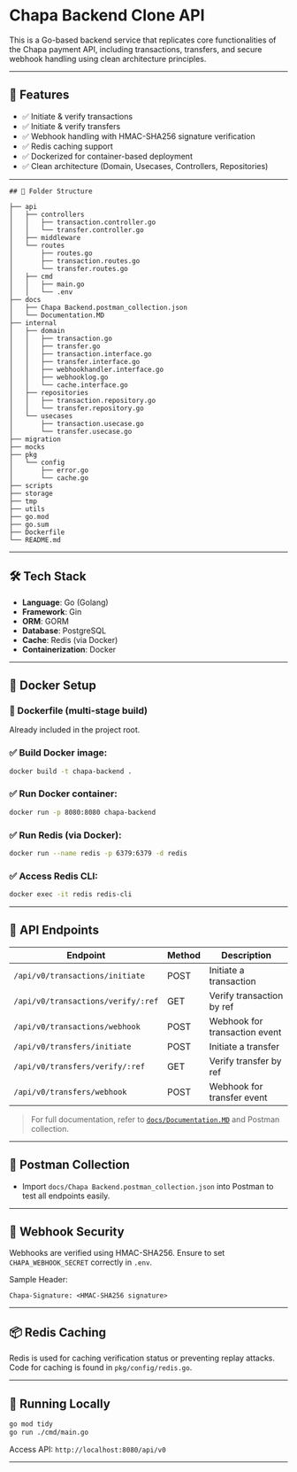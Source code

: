 
# Chapa Backend Clone API

This is a Go-based backend service that replicates core functionalities of the Chapa payment API, including transactions, transfers, and secure webhook handling using clean architecture principles.

---

## 📌 Features

- ✅ Initiate & verify transactions  
- ✅ Initiate & verify transfers  
- ✅ Webhook handling with HMAC-SHA256 signature verification  
- ✅ Redis caching support  
- ✅ Dockerized for container-based deployment  
- ✅ Clean architecture (Domain, Usecases, Controllers, Repositories)

---
```
## 📁 Folder Structure

├── api
│   ├── controllers
│   │   ├── transaction.controller.go
│   │   └── transfer.controller.go
│   ├── middleware
│   └── routes
│       ├── routes.go
│       ├── transaction.routes.go
│       └── transfer.routes.go
│   ├── cmd
│   │   ├── main.go
│   │   └── .env
├── docs
│   ├── Chapa Backend.postman_collection.json
│   └── Documentation.MD
├── internal
│   ├── domain
│   │   ├── transaction.go
│   │   ├── transfer.go
│   │   ├── transaction.interface.go
│   │   ├── transfer.interface.go
│   │   ├── webhookhandler.interface.go
│   │   ├── webhooklog.go
│   │   └── cache.interface.go
│   ├── repositories
│   │   ├── transaction.repository.go
│   │   └── transfer.repository.go
│   └── usecases
│       ├── transaction.usecase.go
│       └── transfer.usecase.go
├── migration
├── mocks
├── pkg
│   └── config
│       ├── error.go
│       └── cache.go
├── scripts
├── storage
├── tmp
├── utils
├── go.mod
├── go.sum
├── Dockerfile
└── README.md

```

---

## 🛠 Tech Stack

- **Language**: Go (Golang)
- **Framework**: Gin
- **ORM**: GORM
- **Database**: PostgreSQL
- **Cache**: Redis (via Docker)
- **Containerization**: Docker

---

## 🐳 Docker Setup

### 🔧 Dockerfile (multi-stage build)
Already included in the project root.

### ✅ Build Docker image:

```bash
docker build -t chapa-backend .
````

### ✅ Run Docker container:

```bash
docker run -p 8080:8080 chapa-backend
```

### ✅ Run Redis (via Docker):

```bash
docker run --name redis -p 6379:6379 -d redis
```

### ✅ Access Redis CLI:

```bash
docker exec -it redis redis-cli
```

---

## 🔗 API Endpoints

| Endpoint                           | Method | Description                   |
| ---------------------------------- | ------ | ----------------------------- |
| `/api/v0/transactions/initiate`    | POST   | Initiate a transaction        |
| `/api/v0/transactions/verify/:ref` | GET    | Verify transaction by ref     |
| `/api/v0/transactions/webhook`     | POST   | Webhook for transaction event |
| `/api/v0/transfers/initiate`       | POST   | Initiate a transfer           |
| `/api/v0/transfers/verify/:ref`    | GET    | Verify transfer by ref        |
| `/api/v0/transfers/webhook`        | POST   | Webhook for transfer event    |

> For full documentation, refer to [`docs/Documentation.MD`](./docs/Documentation.MD) and Postman collection.

---

## 🧪 Postman Collection

* Import `docs/Chapa Backend.postman_collection.json` into Postman to test all endpoints easily.

---

## 🔐 Webhook Security

Webhooks are verified using HMAC-SHA256. Ensure to set `CHAPA_WEBHOOK_SECRET` correctly in `.env`.

Sample Header:

```http
Chapa-Signature: <HMAC-SHA256 signature>
```

---

## 📦 Redis Caching

Redis is used for caching verification status or preventing replay attacks.
Code for caching is found in `pkg/config/redis.go`.

---

## 🚀 Running Locally

```bash
go mod tidy
go run ./cmd/main.go
```

Access API: `http://localhost:8080/api/v0`

---

```
